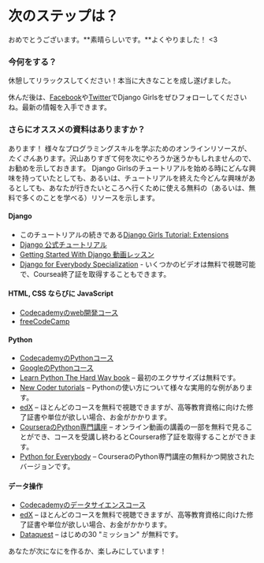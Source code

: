 # 次のステップは？

おめでとうございます。**素晴らしいです。**よくやりました！ <3

### 今何をする？

休憩してリラックスしてください！本当に大きなことを成し遂げました。

休んだ後は、[Facebook](http://facebook.com/djangogirls)や[Twitter](https://twitter.com/djangogirls)でDjango Girlsをぜひフォローしてくださいね。最新の情報を入手できます。

### さらにオススメの資料はありますか？

あります！ 様々なプログラミングスキルを学ぶためのオンラインリソースが、*たくさん*あります。沢山ありすぎて何を次にやろうか迷うかもしれませんので、お勧めを示しておきます。 Django Girlsのチュートリアルを始める時にどんな興味を持っていたとしても、あるいは、チュートリアルを終えた今どんな興味があるとしても、あなたが行きたいところへ行くために使える無料の（あるいは、無料で多くのことを学べる）リソースを示します。

#### Django

- このチュートリアルの続きである[Django Girls Tutorial: Extensions](https://tutorial-extensions.djangogirls.org/)
- [Django 公式チュートリアル](https://docs.djangoproject.com/en/3.2/intro/tutorial01/)
- [Getting Started With Django 動画レッスン](http://www.gettingstartedwithdjango.com/)
- [Django for Everybody Specialization](https://www.coursera.org/specializations/django) - いくつかのビデオは無料で視聴可能で、Coursea終了証を取得することもできます。

#### HTML, CSS ならびに JavaScript

- [Codecademyのweb開発コース](https://www.codecademy.com/learn/paths/web-development)
- [freeCodeCamp](https://www.freecodecamp.org/)

#### Python

- [CodecademyのPythonコース](https://www.codecademy.com/learn/learn-python)
- [GoogleのPythonコース](https://developers.google.com/edu/python/)
- [Learn Python The Hard Way book](http://learnpythonthehardway.org/book/) – 最初のエクササイズは無料です。
- [New Coder tutorials](http://newcoder.io/tutorials/) – Pythonの使い方について様々な実用的な例があります。
- [edX](https://www.edx.org/course?search_query=python) – ほとんどのコースを無料で視聴できますが、高等教育資格に向けた修了証書や単位が欲しい場合、お金がかかります。
- [CourseraのPython専門講座](https://www.coursera.org/specializations/python) – オンライン動画の講義の一部を無料で見ることができ、コースを受講し終わるとCoursera修了証を取得することができます。
- [Python for Everybody](https://www.py4e.com/) – CourseraのPython専門講座の無料かつ開放されたバージョンです。

#### データ操作

- [Codecademyのデータサイエンスコース](https://www.codecademy.com/learn/paths/data-science)
- [edX](https://www.edx.org/course/?search_query=python&subject=Data%20Analysis%20%26%20Statistics) – ほとんどのコースを無料で視聴できますが、高等教育資格に向けた修了証書や単位が欲しい場合、お金がかかります。
- [Dataquest](https://www.dataquest.io/) – はじめの30 "ミッション" が無料です。

あなたが次になにを作るか、楽しみにしています！